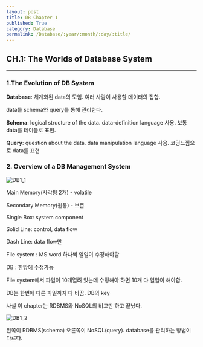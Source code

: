 ```yaml
---
layout: post
title: DB Chapter 1
published: True
category: Database
permalink: /Database/:year/:month/:day/:title/
---
```


## CH.1: The Worlds of Database System

------------

### 1.The Evolution of DB System

**Database**: 체계화된 data의 모임. 여러 사람이 사용할 데이터의 집합.

data를 schema와 query를 통해 관리한다.

**Schema**: logical structure of the data. data-definition language 사용. 보통 data를 테이블로 표현.

**Query**: question about the data. data manipulation language 사용. 코딩느낌으로 data를 표현

### 2. Overview of a DB Management System

![DB1_1](https://user-images.githubusercontent.com/43085342/55742173-01846d80-5a6a-11e9-9821-ae4080ee9251.PNG)

Main Memory(사각형 2개) - volatile

Secondary Memory(원통) - 보존

Single Box: system component

Solid Line: control, data flow

Dash Line: data flow만



File system : MS word 하나씩 일일이 수정해야함

DB : 한방에 수정가능

File system에서 파일이 10개열려 있는데 수정해야 하면 10개 다 일일이 해야함.

DB는 한번에 다른 파일까지 다 바꿈. DB의 key



사실 이 chapter는 RDBMS와 NoSQL의 비교만 하고 끝났다.

![DB1_2](https://user-images.githubusercontent.com/43085342/55742920-f29eba80-5a6b-11e9-8b2b-f4bfef3fa1e1.png)

왼쪽이 RDBMS(schema) 오른쪽이 NoSQL(query). database를 관리하는 방법이 다르다.
